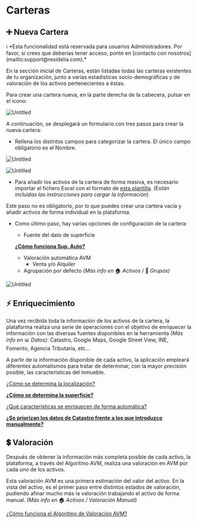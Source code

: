 # Carteras

## ➕ Nueva Cartera

<aside>
ℹ️ *Esta funcionalidad está reservada para usuarios Administradores. Por favor, si crees que deberías tener acceso, ponte en [contacto con nosotros](mailto:support@residelia.com).*

</aside>

En la sección inicial de Carteras, están listadas todas las carteras existentes de tu organización, junto a varias estadísticas socio-demográficas y de valoración de los activos pertenecientes a éstas.

Para crear una cartera nueva, en la parte derecha de la cabecera, pulsar en el icono:

![Untitled](/assets/img/Carteras/Untitled.png)

A continuación, se desplegará un formulario con tres pasos para crear la nueva cartera:

- Rellena los distintos campos para categorizar la cartera. El único campo obligatorio es el Nombre.

![Untitled](/assets/img/Carteras/Untitled%201.png)

![Untitled](/assets/img/Carteras/Untitled%202.png)

- Para añadir los activos de la cartera de forma masiva, es necesario importar el fichero Excel con el formato de [esta plantilla](https://s3.eu-west-1.amazonaws.com/residelia.resources/templates/prod/DT_Template_RESIDELIA.xlsx). *(Están incluidas las instrucciones para cargar la información*)

Este paso no es obligatorio, por lo que puedes crear una cartera vacía y añadir activos de forma individual en la plataforma.

- Como último paso, hay varias opciones de configuración de la cartera:
    - Fuente del dato de superficie
    
    [**¿Cómo funciona Sup. Auto?**](/Carteras/supAuto)
    
    - Valoración automática AVM
        - Venta y/o Alquiler
    - Agrupación por defecto (*Más info en* 🏠 *Activos /* 🏢 *Grupos)*
        
        

![Untitled](/assets/img/Carteras/Untitled%203.png)

## ⚡ Enriquecimiento

Una vez recibida toda la información de los activos de la cartera, la plataforma realiza una serie de operaciones con el objetivo de enriquecer la información con las diversas fuentes disponibles en la herramienta *(Más info en* 📊 *Datos)*: Catastro, Google Maps, Google Street View, INE, Fomento, Agencia Tributaria, etc…

A partir de la información disponible de cada activo, la aplicación empleará diferentes automatismos para tratar de determinar, con la mayor precisión posible, las características del inmueble.

[¿Cómo se determina la localización?](https://www.notion.so/C-mo-se-determina-la-localizaci-n-8af8550751da45198c73c31285f89914)

[**¿Cómo se determina la superficie?**](https://www.notion.so/C-mo-se-determina-la-superficie-b99ac654c0974fb8a471be812f36ec4c)

[¿Qué características se enriquecen de forma automática?](https://www.notion.so/Qu-caracter-sticas-se-enriquecen-de-forma-autom-tica-64bdf090a3a44a538e749978ebdb2fc7)

[**¿Se priorizan los datos de Catastro frente a los que introduzco manualmente?**](https://www.notion.so/Se-priorizan-los-datos-de-Catastro-frente-a-los-que-introduzco-manualmente-5e173dc4db2545ea96f25c7495214e1d)

## 💲 Valoración

Después de obtener la información más completa posible de cada activo, la plataforma, a través del Algoritmo AVM, realiza una valoración en AVM por cada uno de los activos.

Esta valoración AVM es una primera estimación del valor del activo. En la vista del activo, es el primer paso entre distintos estados de valoración, pudiendo afinar mucho más la valoración trabajando el activo de forma manual. *(Más info en* 🏠 *Activos / Valoración Manual)*

[¿Cómo funciona el Algoritmo de Valoración AVM?](https://www.notion.so/C-mo-funciona-el-Algoritmo-de-Valoraci-n-AVM-14ade25d615442aaaf7c8e0f6d2a4307)